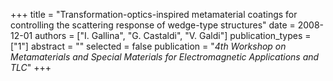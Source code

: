 +++
title = "Transformation-optics-inspired metamaterial coatings for controlling the scattering response of wedge-type structures"
date = 2008-12-01
authors = ["I. Gallina", "G. Castaldi", "V. Galdi"]
publication_types = ["1"]
abstract = ""
selected = false
publication = "*4th Workshop on Metamaterials and Special Materials for Electromagnetic Applications and TLC*"
+++


